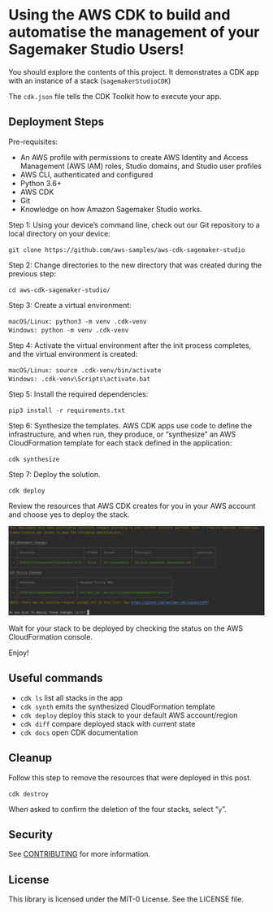 # Using the AWS CDK to build and automatise the management of your Sagemaker Studio Users!

You should explore the contents of this project. It demonstrates a CDK app with an instance of a
stack (`sagemakerStudioCDK`)

The `cdk.json` file tells the CDK Toolkit how to execute your app.

## Deployment Steps

Pre-requisites:

* An AWS profile with permissions to create AWS Identity and Access Management (AWS IAM) roles, Studio domains, and Studio user profiles
* AWS CLI, authenticated and configured
* Python 3.6+
* AWS CDK
* Git
* Knowledge on how Amazon Sagemaker Studio works.

Step 1: Using your device’s command line, check out our Git repository to a local directory on your device:

`git clone https://github.com/aws-samples/aws-cdk-sagemaker-studio`

Step 2: Change directories to the new directory that was created during the previous step:

`cd aws-cdk-sagemaker-studio/`

Step 3: Create a virtual environment:

`macOS/Linux: python3 -m venv .cdk-venv` <br>
`Windows: python -m venv .cdk-venv`

Step 4: Activate the virtual environment after the init process completes, and the virtual environment is created:

`macOS/Linux: source .cdk-venv/bin/activate` <br>
`Windows: .cdk-venv\Scripts\activate.bat`

Step 5: Install the required dependencies:

`pip3 install -r requirements.txt`

Step 6: Synthesize the templates. AWS CDK apps use code to define the infrastructure, and when run, they produce, or
“synthesize” an AWS CloudFormation template for each stack defined in the application:

`cdk synthesize`

Step 7: Deploy the solution.

`cdk deploy`

Review the resources that AWS CDK creates for you in your AWS account and choose yes to deploy the stack.

![Diagram](img/aws_cdk_sagemake_studio_deploy_confimation.png)

Wait for your stack to be deployed by checking the status on the AWS CloudFormation console.

Enjoy!

## Useful commands

* `cdk ls`          list all stacks in the app
* `cdk synth`       emits the synthesized CloudFormation template
* `cdk deploy`      deploy this stack to your default AWS account/region
* `cdk diff`        compare deployed stack with current state
* `cdk docs`        open CDK documentation

## Cleanup

Follow this step to remove the resources that were deployed in this post.

`cdk destroy`

When asked to confirm the deletion of the four stacks, select “`y`”.

## Security

See [CONTRIBUTING](CONTRIBUTING.md#security-issue-notifications) for more information.

## License

This library is licensed under the MIT-0 License. See the LICENSE file.

